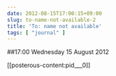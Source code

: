 ```yaml
---
date: 2012-08-15T17:00:15+09:00
slug: to-name-not-available-2
title: 'To: name not available'
tags: [ "journal" ]
---
```


##17:00 Wednesday 15 August 2012

[[posterous-content:pid___0]]

